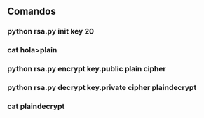 ## Comandos
### python rsa.py init key 20

### cat hola>plain

### python rsa.py encrypt key.public plain cipher

### python rsa.py decrypt key.private cipher plaindecrypt

### cat plaindecrypt
